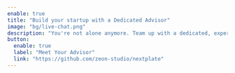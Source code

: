 ```yaml
---
enable: true
title: "Build your startup with a Dedicated Advisor"
image: "bg/live-chat.png"
description: "You're not alone anymore. Team up with a dedicated, experienced Startup Advisor who knows exactly where to find the help you need to scale."
button:
  enable: true
  label: "Meet Your Advisor"
  link: "https://github.com/zeon-studio/nextplate"
---
```

